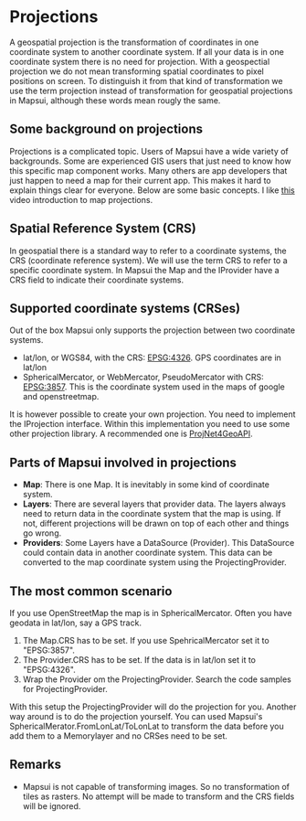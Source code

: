 # Projections

A geospatial projection is the transformation of coordinates in one coordinate system to another coordinate system. If all your data is in one coordinate system there is no need for projection. With a geospectial projection we do not mean transforming spatial coordinates to pixel positions on screen. To distinguish it from that kind of transformation we use the term projection instead of transformation for geospatial projections in Mapsui, although these words mean rougly the same. 

## Some background on projections 

Projections is a complicated topic. Users of Mapsui have a wide variety of backgrounds. Some are experienced GIS users that just need to know how this specific map component works. Many others are app developers that just happen to need a map for their current app. This makes it hard to explain things clear for everyone. Below are some basic concepts. I like [this](https://www.youtube.com/watch?v=kIID5FDi2JQ) video introduction to map projections.

## Spatial Reference System (CRS)

In geospatial there is a standard way to refer to a coordinate systems, the CRS (coordinate reference system). We will use the term CRS to refer to a specific coordinate system. In Mapsui the Map and the IProvider have a CRS field to indicate their coordinate systems.

## Supported coordinate systems (CRSes)

Out of the box Mapsui only supports the projection between two coordinate systems.
- lat/lon, or WGS84, with the CRS: [EPSG:4326](https://epsg.io/4326). GPS coordinates are in lat/lon
- SphericalMercator, or WebMercator, PseudoMercator with CRS: [EPSG:3857](https://epsg.io/3857). This is the coordinate system used in the maps of google and openstreetmap.

 It is however possible to create your own projection. You need to implement the IProjection interface. Within this implementation you need to use some other projection library. A recommended one is [ProjNet4GeoAPI](https://github.com/NetTopologySuite/ProjNet4GeoAPI).

## Parts of Mapsui involved in projections

- **Map**: There is one Map. It is inevitably in some kind of coordinate system.
- **Layers**: There are several layers that provider data. The layers always need to return data in the coordinate system that the map is using. If not, different projections
will be drawn on top of each other and things go wrong. 
- **Providers**: Some Layers have a DataSource (Provider). This DataSource could contain data in another coordinate system. This data can be converted to the map coordinate system using the ProjectingProvider. 
 

## The most common scenario

If you use OpenStreetMap the map is in SphericalMercator. Often you have geodata in lat/lon, say a GPS track.
1. The Map.CRS has to be set. If you use SpehricalMercator set it to "EPSG:3857".
2. The Provider.CRS has to be set. If the data is in lat/lon set it to "EPSG:4326".
3. Wrap the Provider om the ProjectingProvider. Search the code samples for ProjectingProvider.

With this setup the ProjectingProvider will do the projection for you. Another way around is to do the projection yourself. You can used Mapsui's SphericalMerator.FromLonLat/ToLonLat to transform the data before you add them to a Memorylayer and no CRSes need to be set.

## Remarks

- Mapsui is not capable of transforming images. So no transformation of tiles as rasters. No attempt will be made to transform and the CRS fields will be ignored.

